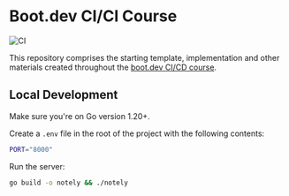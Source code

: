 # Boot.dev CI/CI Course

![CI](https://github.com/EnsIaver/boot-dev-cicd/actions/workflows/ci/badge.svg)

This repository comprises the starting template, implementation and other materials created throughout the [boot.dev CI/CD course](http://boot.dev/learn/learn-ci-cd).

## Local Development

Make sure you're on Go version 1.20+.

Create a `.env` file in the root of the project with the following contents:

```bash
PORT="8000"
```

Run the server:

```bash
go build -o notely && ./notely
```
